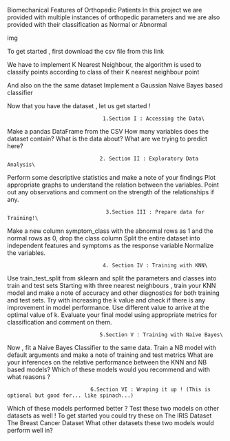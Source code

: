 Biomechanical Features of Orthopedic Patients
In this project we are provided with multiple instances of orthopedic parameters and we are also provided with their classification as Normal or Abnormal

img

To get started , first download the csv file from this link

We have to implement K Nearest Neighbour, the algorithm is used to classify points according to class of their K nearest neighbour point

And also on the the same dataset Implement a Gaussian Naive Bayes based classifier

Now that you have the dataset , let us get started !
                                   
                                   1.Section I : Accessing the Data\
Make a pandas DataFrame from the CSV
How many variables does the dataset contain?
What is the data about?
What are we trying to predict here?
                                  
                                  2. Section II : Exploratory Data Analysis\
Perform some descriptive statistics and make a note of your findings
Plot appropriate graphs to understand the relation between the variables.
Point out any observations and comment on the strength of the relationships if any.
                                    
                                    3.Section III : Prepare data for Training!\
Make a new column symptom_class with the abnormal rows as 1 and the normal rows as 0, drop the class column
Split the entire dataset into independent features and symptoms as the response variable
Normalize the variables.
                                   
                                   4. Section IV : Training with KNN\
Use train_test_split from sklearn and split the parameters and classes into train and test sets
Starting with three nearest neighbours , train your KNN model and make a note of accuracy and other diagnostics for both training and test sets.
Try with increasing the k value and check if there is any improvement in model performance. Use different value to arrive at the optimal value of k.
Evaluate your final model using appropriate metrics for classification and comment on them.
                                  
                                  5.Section V : Training with Naive Bayes\
Now , fit a Naive Bayes Classifier to the same data.
Train a NB model with default arguments and make a note of training and test metrics
What are your inferences on the relative performance between the KNN and NB based models?
Which of these models would you recommend and with what reasons ?
                               
                               6.Section VI : Wraping it up ! (This is optional but good for... like spinach...)
Which of these models performed better ?
Test these two models on other datasets as well !
To get started you could try these on
The IRIS Dataset
The Breast Cancer Dataset
What other datasets these two models would perform well in?
